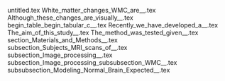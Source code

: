 untitled.tex
White_matter_changes_WMC_are__.tex
Although_these_changes_are_visually__.tex
begin_table_begin_tabular_c__.tex
Recently_we_have_developed_a__.tex
The_aim_of_this_study__.tex
The_method_was_tested_given__.tex
section_Materials_and_Methods__.tex
subsection_Subjects_MRI_scans_of__.tex
subsection_Image_processing__.tex
subsection_Image_processing_subsubsection_WMC__.tex
subsubsection_Modeling_Normal_Brain_Expected__.tex